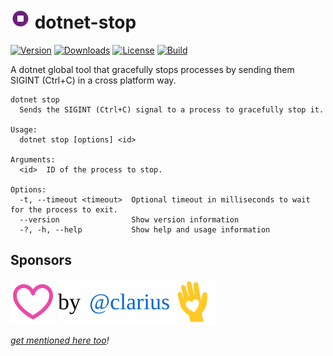 ![Icon](https://raw.githubusercontent.com/devlooped/dotnet-stop/main/assets/img/icon.png) dotnet-stop
============

[![Version](https://img.shields.io/nuget/v/dotnet-stop.svg?color=royalblue)](https://www.nuget.org/packages/dotnet-stop) [![Downloads](https://img.shields.io/nuget/dt/dotnet-stop.svg?color=green)](https://www.nuget.org/packages/dotnet-stop) [![License](https://img.shields.io/github/license/devlooped/dotnet-stop.svg?color=blue)](https://github.com/devlooped/dotnet-stop/blob/main/license.txt) [![Build](https://github.com/devlooped/dotnet-stop/workflows/build/badge.svg?branch=main)](https://github.com/devlooped/dotnet-stop/actions)

A dotnet global tool that gracefully stops processes by sending them SIGINT (Ctrl+C) in a cross platform way.

```
dotnet stop
  Sends the SIGINT (Ctrl+C) signal to a process to gracefully stop it.

Usage:
  dotnet stop [options] <id>

Arguments:
  <id>  ID of the process to stop.

Options:
  -t, --timeout <timeout>  Optional timeout in milliseconds to wait for the process to exit.
  --version                Show version information
  -?, -h, --help           Show help and usage information
```


## Sponsors

[![sponsored](https://raw.githubusercontent.com/devlooped/oss/main/assets/images/sponsors.svg)](https://github.com/sponsors/devlooped) [![clarius](https://raw.githubusercontent.com/clarius/branding/main/logo/byclarius.svg)](https://github.com/clarius)[![clarius](https://raw.githubusercontent.com/clarius/branding/main/logo/logo.svg)](https://github.com/clarius)

*[get mentioned here too](https://github.com/sponsors/devlooped)!*